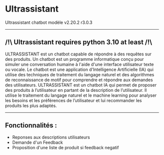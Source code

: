 # Ultrassistant
 Ultrassistant chatbot modèle v2.20.2 r3.0.3 
 
---------------------------------------------------------------------------------
/!\ Ultrassistant requires python 3.10 at least /!\
------------------------------------------------------------------

ULTRASSISTANT est un chatbot capable de répondre à des requêtes sur des produits. Un chatbot est un programme informatique conçu pour simuler une conversation humaine à l'aide d'une interface utilisateur texte ou vocale. Le chatbot est une application d'Intelligence Artificielle (IA) qui utilise des techniques de traitement du langage naturel et des algorithmes de reconnaissance de motif pour comprendre et répondre aux demandes des utilisateurs. ULTRASSISTANT est un chatbot IA qui permet de proposer des produits à l’utilisateur en partant de la description de l’utilisateur. Il utilise le traitement du langage naturel et le machine learning pour analyser les besoins et les préférences de l’utilisateur et lui recommander les produits les plus adaptés.

------------------------------------------------------------------------
Fonctionnalités :
----------------------------

- Reponses aux descriptions utilisateurs
- Demande d'un Feedback 
- Proposition d'une liste de produit si feedback negatif

